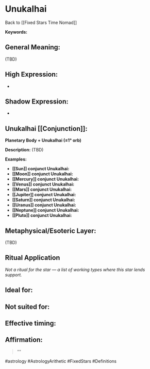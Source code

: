 # Unukalhai

Back to [[Fixed Stars Time Nomad]]

**Keywords:** 

## General Meaning:
(TBD)

## High Expression:
- 

## Shadow Expression:
- 

## Unukalhai [[Conjunction]]:

**Planetary Body + Unukalhai (≤1° orb)**

**Description:**
(TBD)

**Examples:**
- **[[Sun]] conjunct Unukalhai:** 
- **[[Moon]] conjunct Unukalhai:** 
- **[[Mercury]] conjunct Unukalhai:** 
- **[[Venus]] conjunct Unukalhai:** 
- **[[Mars]] conjunct Unukalhai:** 
- **[[Jupiter]] conjunct Unukalhai:** 
- **[[Saturn]] conjunct Unukalhai:** 
- **[[Uranus]] conjunct Unukalhai:** 
- **[[Neptune]] conjunct Unukalhai:** 
- **[[Pluto]] conjunct Unukalhai:** 

## Metaphysical/Esoteric Layer:
(TBD)

## Ritual Application
*Not a ritual for the star — a list of working types where this star lends support.*

**Ideal for:**
- 
**Not suited for:**
- 
**Effective timing:**
- 

## Affirmation:

> ""

#astrology #AstrologyArithetic #FixedStars #Definitions
